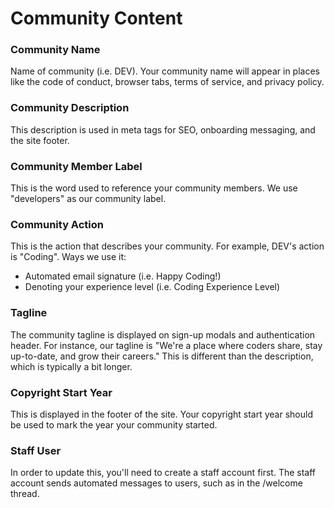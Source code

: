 # Community Content

### Community Name

Name of community \(i.e. DEV\). Your community name will appear in places like the code of conduct, browser tabs, terms of service, and privacy policy. 

### Community Description

This description is used in meta tags for SEO, onboarding messaging, and the site footer.

### Community Member Label

This is the word used to reference your community members. We use "developers" as our community label.

### Community Action

This is the action that describes your community. For example, DEV's action is "Coding". Ways we use it:

* Automated email signature \(i.e. Happy Coding!\)
* Denoting your experience level \(i.e. Coding Experience Level\)

### Tagline

The community tagline is displayed on sign-up modals and authentication header. For instance, our tagline is "We're a place where coders share, stay up-to-date, and grow their careers." This is different than the description, which is typically a bit longer.

### Copyright Start Year

This is displayed in the footer of the site. Your copyright start year should be used to mark the year your community started.

### Staff User

In order to update this, you'll need to create a staff account first. The staff account sends automated messages to users, such as in the /welcome thread.



